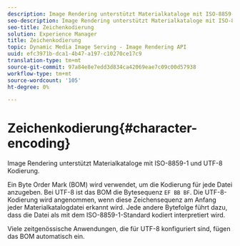 ```yaml
---
description: Image Rendering unterstützt Materialkataloge mit ISO-8859-1 und UTF-8 Kodierung.
seo-description: Image Rendering unterstützt Materialkataloge mit ISO-8859-1 und UTF-8 Kodierung.
seo-title: Zeichenkodierung
solution: Experience Manager
title: Zeichenkodierung
topic: Dynamic Media Image Serving - Image Rendering API
uuid: efc3971b-dca1-4b47-a197-c10270ce17c9
translation-type: tm+mt
source-git-commit: 97a84e8e7edd3d834ca42069eae7c09c00d57938
workflow-type: tm+mt
source-wordcount: '105'
ht-degree: 0%

---
```



# Zeichenkodierung{#character-encoding}

Image Rendering unterstützt Materialkataloge mit ISO-8859-1 und UTF-8 Kodierung.

Ein Byte Order Mark (BOM) wird verwendet, um die Kodierung für jede Datei anzugeben. Bei UTF-8 ist das BOM die Bytesequenz `EF BB BF`. Die UTF-8-Kodierung wird angenommen, wenn diese Zeichensequenz am Anfang jeder Materialkatalogdatei erkannt wird. Jede andere Bytefolge führt dazu, dass die Datei als mit dem ISO-8859-1-Standard kodiert interpretiert wird.

Viele zeitgenössische Anwendungen, die für UTF-8 konfiguriert sind, fügen das BOM automatisch ein.
